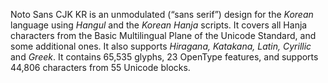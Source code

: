 Noto Sans CJK KR is an unmodulated (“sans serif”) design for the _Korean_ language using _Hangul_ and the _Korean Hanja_ scripts. It covers all Hanja characters from the Basic Multilingual Plane of the Unicode Standard, and some additional ones. It also supports _Hiragana, Katakana, Latin, Cyrillic_ and _Greek_. It contains 65,535 glyphs, 23 OpenType features, and supports 44,806 characters from 55 Unicode blocks.